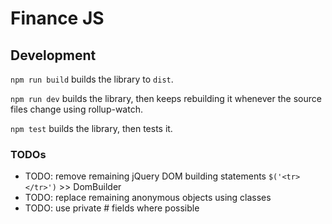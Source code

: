 # Finance JS

## Development

`npm run build` builds the library to `dist`.

`npm run dev` builds the library, then keeps rebuilding it whenever the source files change using rollup-watch.

`npm test` builds the library, then tests it.

### TODOs
- TODO: remove remaining jQuery DOM building statements `$('<tr></tr>')` >> DomBuilder
- TODO: replace remaining anonymous objects using classes
- TODO: use private # fields where possible
